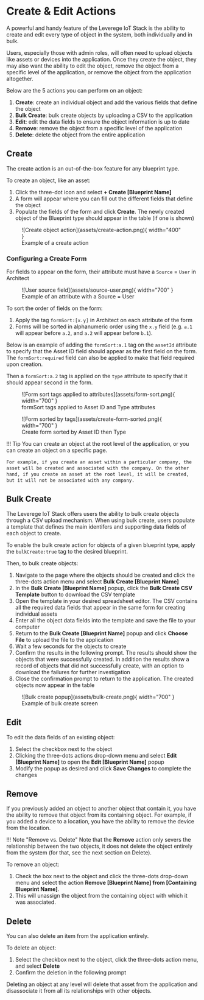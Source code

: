 # Create & Edit Actions 

A powerful and handy feature of the Leverege IoT Stack is the ability to create and edit every type of object in the system, both individually and in bulk. 

Users, especially those with admin roles, will often need to upload objects like assets or devices into the application. Once they create the object, they may also want the ability to edit the object, remove the object from a specific level of the application, or remove the object from the application altogether.

Below are the 5 actions you can perform on an object: 

1. **Create**: create an individual object and add the various fields that define the object 
1. **Bulk Create**: bulk create objects by uploading a CSV to the application 
1. **Edit**: edit the data fields to ensure the object information is up to date
1. **Remove**: remove the object from a specific level of the application 
1. **Delete**: delete the object from the entire application 

## Create 

The create action is an out-of-the-box feature for any blueprint type. 

To create an object, like an asset:

1. Click the three-dot icon and select **+ Create [Blueprint Name]**
1. A form will appear where you can fill out the different fields that define the object
1. Populate the fields of the form and click **Create**. The newly created object of the Blueprint type should appear in the table (if one is shown)

<figure markdown>
![Create object action](assets/create-action.png){ width="400" }
  <figcaption>Example of a create action</figcaption>
</figure>

### Configuring a Create Form

For fields to appear on the form, their attribute must have a `Source` = `User` in Architect
 
<figure markdown>
![User source field](assets/source-user.png){ width="700" }
  <figcaption>Example of an attribute with a Source = User</figcaption>
</figure>

To sort the order of fields on the form: 

1. Apply the tag `formSort:[x.y]` in Architect on each attribute of the form
2. Forms will be sorted in alphanumeric order using the `x.y` field (e.g. `a.1` will appear before `a.2`, and `a.2` will appear before `b.1`).

Below is an example of adding the `formSort:a.1` tag on the `assetId` attribute to specify that the Asset ID field should appear as the first field on the form.  The `formSort:required` field can also be applied to make that field required upon creation.

Then a `formSort:a.2` tag is applied on the `type` attribute to specify that it should appear second in the form.

<figure markdown>
![Form sort tags applied to attributes](assets/form-sort.png){ width="700" }
  <figcaption>formSort tags applied to Asset ID and Type attributes</figcaption>
</figure>

<figure markdown>
![Form sorted by tags](assets/create-form-sorted.png){ width="700" }
  <figcaption>Create form sorted by Asset ID then Type</figcaption>
</figure>

!!! Tip
    You can create an object at the root level of the application, or you can create an object on a specific page. 

    For example, if you create an asset within a particular company, the asset will be created and associated with the company. On the other hand, if you create an asset at the root level, it will be created, but it will not be associated with any company. 

## Bulk Create 

The Leverege IoT Stack offers users the ability to bulk create objects through a CSV upload mechanism. When using bulk create, users populate a template that defines the main identifers and supporting data fields of each object to create.

To enable the bulk create action for objects of a given blueprint type, apply the `bulkCreate:true` tag to the desired blueprint.

Then, to bulk create objects:

1. Navigate to the page where the objects should be created and click the three-dots action menu and select **Bulk Create [Blueprint Name]** 
1. In the **Bulk Create [Blueprint Name]** popup, click the **Bulk Create CSV Template** button to download the CSV template
1. Open the template in your desired spreadsheet editor. The CSV contains all the required data fields that appear in the same form for creating individual assets
1. Enter all the object data fields into the template and save the file to your computer
1. Return to the **Bulk Create [Blueprint Name]** popup and click **Choose File** to upload the file to the application
1. Wait a few seconds for the objects to create
1. Confirm the results in the following prompt. The results should show the objects that were successfully created. In addition the results show a record of objects that did not successfully create, with an option to download the failures for further investigation
1. Close the confirmation prompt to return to the application. The created objects now appear in the table

<figure markdown>
![Bulk create popup](assets/bulk-create.png){ width="700" }
  <figcaption>Example of bulk create screen</figcaption>
</figure>

## Edit 

To edit the data fields of an existing object:

1. Select the checkbox next to the object
1. Clicking the three-dots actions drop-down menu and select **Edit [Blueprint Name]** to open the **Edit [Blueprint Name]** popup
1. Modify the popup as desired and click **Save Changes** to complete the changes

## Remove 

If you previously added an object to another object that contain it, you have the ability to remove that object from its containing object. For example, if you added a device to a location, you have the ability to remove the device from the location. 

!!! Note "Remove vs. Delete"
    Note that the **Remove** action only severs the relationship between the two objects, it does not delete the object entirely from the system (for that, see the next section on Delete).

To remove an object:

1. Check the box next to the object and click the three-dots drop-down menu and select the action **Remove [Blueprint Name] from [Containing Blueprint Name]**. 
1. This will unassign the object from the containing object with which it was associated.

## Delete

You can also delete an item from the application entirely. 

To delete an object:

1. Select the checkbox next to the object, click the three-dots action menu, and select **Delete** 
1. Confirm the deletion in the following prompt

Deleting an object at any level will delete that asset from the application and disassociate it from all its relationships with other objects.

